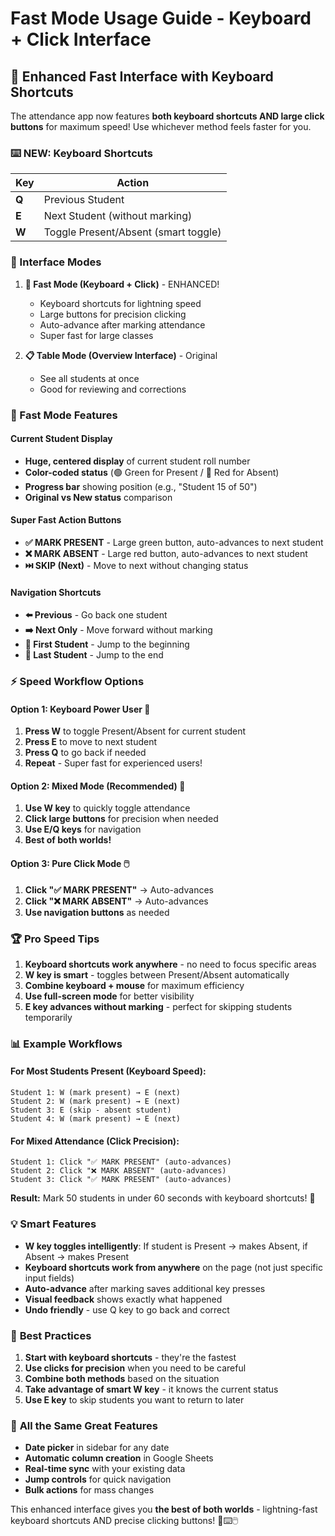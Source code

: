 # Fast Mode Usage Guide - Keyboard + Click Interface

## 🚀 Enhanced Fast Interface with Keyboard Shortcuts

The attendance app now features **both keyboard shortcuts AND large click buttons** for maximum speed! Use whichever method feels faster for you.

### ⌨️ **NEW: Keyboard Shortcuts**

| Key | Action |
|-----|--------|
| **Q** | Previous Student |
| **E** | Next Student (without marking) |
| **W** | Toggle Present/Absent (smart toggle) |

### 📱 Interface Modes

1. **🚀 Fast Mode (Keyboard + Click)** - ENHANCED!
   - Keyboard shortcuts for lightning speed
   - Large buttons for precision clicking
   - Auto-advance after marking attendance
   - Super fast for large classes

2. **📋 Table Mode (Overview Interface)** - Original
   - See all students at once
   - Good for reviewing and corrections

### 🎯 Fast Mode Features

#### Current Student Display
- **Huge, centered display** of current student roll number
- **Color-coded status** (🟢 Green for Present / 🔴 Red for Absent)
- **Progress bar** showing position (e.g., "Student 15 of 50")
- **Original vs New status** comparison

#### Super Fast Action Buttons
- **✅ MARK PRESENT** - Large green button, auto-advances to next student
- **❌ MARK ABSENT** - Large red button, auto-advances to next student  
- **⏭️ SKIP (Next)** - Move to next without changing status

#### Navigation Shortcuts
- **⬅️ Previous** - Go back one student
- **➡️ Next Only** - Move forward without marking
- **🎯 First Student** - Jump to the beginning
- **🏁 Last Student** - Jump to the end

### ⚡ **Speed Workflow Options**

#### Option 1: Keyboard Power User 🚀
1. **Press W** to toggle Present/Absent for current student
2. **Press E** to move to next student
3. **Press Q** to go back if needed
4. **Repeat** - Super fast for experienced users!

#### Option 2: Mixed Mode (Recommended) 🎯
1. **Use W key** to quickly toggle attendance
2. **Click large buttons** for precision when needed
3. **Use E/Q keys** for navigation
4. **Best of both worlds!**

#### Option 3: Pure Click Mode 🖱️
1. **Click "✅ MARK PRESENT"** → Auto-advances
2. **Click "❌ MARK ABSENT"** → Auto-advances
3. **Use navigation buttons** as needed

### 🏆 **Pro Speed Tips**

1. **Keyboard shortcuts work anywhere** - no need to focus specific areas
2. **W key is smart** - toggles between Present/Absent automatically
3. **Combine keyboard + mouse** for maximum efficiency
4. **Use full-screen mode** for better visibility
5. **E key advances without marking** - perfect for skipping students temporarily

### 📊 **Example Workflows**

#### For Most Students Present (Keyboard Speed):
```
Student 1: W (mark present) → E (next)
Student 2: W (mark present) → E (next)  
Student 3: E (skip - absent student)
Student 4: W (mark present) → E (next)
```

#### For Mixed Attendance (Click Precision):
```
Student 1: Click "✅ MARK PRESENT" (auto-advances)
Student 2: Click "❌ MARK ABSENT" (auto-advances)
Student 3: Click "✅ MARK PRESENT" (auto-advances)
```

**Result:** Mark 50 students in under 60 seconds with keyboard shortcuts! 🚀

### 💡 **Smart Features**

- **W key toggles intelligently**: If student is Present → makes Absent, if Absent → makes Present
- **Keyboard shortcuts work from anywhere** on the page (not just specific input fields)
- **Auto-advance** after marking saves additional key presses
- **Visual feedback** shows exactly what happened
- **Undo friendly** - use Q key to go back and correct

### 🎯 **Best Practices**

1. **Start with keyboard shortcuts** - they're the fastest
2. **Use clicks for precision** when you need to be careful  
3. **Combine both methods** based on the situation
4. **Take advantage of smart W key** - it knows the current status
5. **Use E key** to skip students you want to return to later

### 🔄 **All the Same Great Features**

- **Date picker** in sidebar for any date
- **Automatic column creation** in Google Sheets
- **Real-time sync** with your existing data
- **Jump controls** for quick navigation
- **Bulk actions** for mass changes

This enhanced interface gives you **the best of both worlds** - lightning-fast keyboard shortcuts AND precise clicking buttons! 🚀⌨️🖱️

